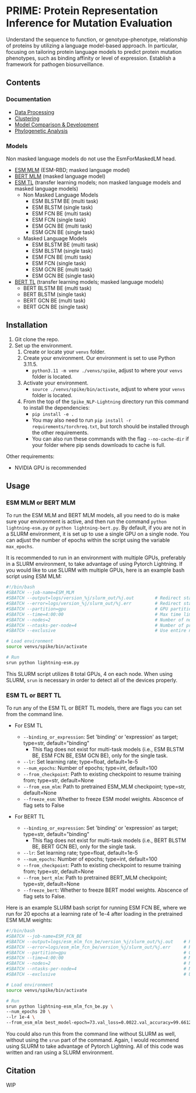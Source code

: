 # PRIME: **P**rotein **R**epresentation **I**nference for **M**utation **E**valuation
Understand the sequence to function, or genotype-phenotype, relationship of proteins by utilizing a language model-based approach. In particular, focusing on tailoring protein language models to predict protein mutation phenotypes, such as binding affinity or level of expression. Establish a framework for pathogen biosurveillance.

## Contents
### Documentation
- [Data Processing](https://github.com/kae-gi/Spike_NLP-Lightning/tree/main/notebooks/data_processing)
- [Clustering](https://github.com/kae-gi/Spike_NLP-Lightning/tree/main/notebooks/clustering)
- [Model Comparison & Development](https://github.com/kae-gi/Spike_NLP-Lightning/tree/main/notebooks/models)
- [Phylogenetic Analysis](https://github.com/kae-gi/Spike_NLP-Lightning/tree/main/notebooks/phylogenetic_analysis)

### Models
Non masked language models do not use the EsmForMaskedLM head.
- [ESM MLM](https://github.com/kae-gi/Spike_NLP-Lightning/tree/main/src/pnlp/ESM_MLM) (ESM-RBD; masked language model)
- [BERT MLM](https://github.com/kae-gi/Spike_NLP-Lightning/tree/main/src/pnlp/BERT_MLM) (masked language model)
- [ESM TL](https://github.com/kae-gi/Spike_NLP-Lightning/tree/main/src/pnlp/ESM_TL) (transfer learning models; non masked language models and masked language models)
    - Non Masked Language Models
        - ESM BLSTM BE (multi task)
        - ESM BLSTM (single task)
        - ESM FCN BE (multi task)
        - ESM FCN (single task)
        - ESM GCN BE (multi task)
        - ESM GCN BE (single task)
    - Masked Language Models
        - ESM BLSTM BE (multi task)
        - ESM BLSTM (single task)
        - ESM FCN BE (multi task)
        - ESM FCN (single task)
        - ESM GCN BE (multi task)
        - ESM GCN BE (single task)
- [BERT TL](https://github.com/kae-gi/Spike_NLP-Lightning/tree/main/src/pnlp/BERT_TL) (transfer learning models; masked language models)
    - BERT BLSTM BE (multi task)
    - BERT BLSTM (single task)
    - BERT GCN BE (multi task)
    - BERT GCN BE (single task)

## Installation
1) Git clone the repo.
2) Set up the environment.
    1) Create or locate your `venvs` folder.
    2) Create your environment. Our environment is set to use Python 3.11.5.
        - `python3.11 -m venv ./venvs/spike`, adjust to where your `venvs` folder is located.
    3) Activate your environment.
        - `source ./venvs/spike/bin/activate`, adjust to where your `venvs` folder is located.
    4) From the top of the `Spike_NLP-Lightning` directory run this command to install the dependencies: 
        - `pip install -e .`
        - You may also need to run `pip install -r requirements/torchreq.txt`, but torch should be installed through the other requirements.
        - You can also run these commands with the flag `--no-cache-dir` if your folder where pip sends downloads to cache is full.

Other requirements:
- NVIDIA GPU is recommended

## Usage
### ESM MLM or BERT MLM
To run the ESM MLM and BERT MLM models, all you need to do is make sure your environment is active, and then run the command `python lightning-esm.py` or `python lightning-bert.py`. By default, if you are not in a SLURM environment, it is set up to use a single GPU on a single node. You can adjust the number of epochs within the script using the variable `max_epochs`.

It is recommended to run in an environment with multiple GPUs, preferably in a SLURM environment, to take advantage of using Pytorch Lightning. If you would like to use SLURM with multiple GPUs, here is an example bash script using ESM MLM:
```bash
#!/bin/bash
#SBATCH --job-name=ESM_MLM
#SBATCH --output=logs/version_%j/slurm_out/%j.out	     # Redirect standard out to slurm_outs
#SBATCH --error=logs/version_%j/slurm_out/%j.err	     # Redirect standard err to slurm_outs
#SBATCH --partition=gpu                                  # GPU partition
#SBATCH --time=4:00:00                                   # Max time limit
#SBATCH --nodes=2                                        # Number of nodes
#SBATCH --ntasks-per-node=4                              # Number of processes per node (match GPU count)
#SBATCH --exclusive                                      # Use entire node exclusively

# Load environment
source venvs/spike/bin/activate

# Run
srun python lightning-esm.py
```
This SLURM script utilizes 8 total GPUs, 4 on each node. When using SLURM, `srun` is necessary in order to detect all of the devices properly.

### ESM TL or BERT TL
To run any of the ESM TL or BERT TL models, there are flags you can set from the command line.
- For ESM TL
    - `--binding_or_expression`: Set 'binding' or 'expression' as target; type=str, default="binding"
        - This flag does not exist for multi-task models (i.e., ESM BLSTM BE, ESM FCN BE, ESM GCN BE), only for the single task.
    - `--lr`: Set learning rate; type=float, default=1e-5
    - `--num_epochs`: Number of epochs; type=int, default=100
    - `--from_checkpoint`: Path to existing checkpoint to resume training from; type=str, default=None
    - `--from_esm_mlm`: Path to pretrained ESM_MLM checkpoint; type=str, default=None
    - `--freeze_esm`: Whether to freeze ESM model weights. Abscence of flag sets to False

- For BERT TL
    - `--binding_or_expression`: Set 'binding' or 'expression' as target; type=str, default="binding"
        - This flag does not exist for multi-task models (i.e., BERT BLSTM BE, BERT GCN BE), only for the single task.
    - `--lr`: Set learning rate; type=float, default=1e-5
    - `--num_epochs`: Number of epochs; type=int, default=100
    - `--from_checkpoint`: Path to existing checkpoint to resume training from; type=str, default=None
    - `--from_bert_mlm`: Path to pretrained BERT_MLM checkpoint; type=str, default=None
    - `--freeze_bert`: Whether to freeze BERT model weights. Abscence of flag sets to False.

Here is an example SLURM bash script for running ESM FCN BE, where we run for 20 epochs at a learning rate of 1e-4 after loading in the pretrained ESM MLM weights:
```bash
#!/bin/bash
#SBATCH --job-name=ESM_FCN_BE
#SBATCH --output=logs/esm_mlm_fcn_be/version_%j/slurm_out/%j.out    # Redirect standard out to slurm_outs
#SBATCH --error=logs/esm_mlm_fcn_be/version_%j/slurm_out/%j.err     # Redirect standard err to slurm_outs
#SBATCH --partition=gpu                                             # GPU partition
#SBATCH --time=4:00:00                                              # Max time limit
#SBATCH --nodes=2                                                   # Number of nodes
#SBATCH --ntasks-per-node=4                                         # Number of processes per node (match GPU count)
#SBATCH --exclusive                                                 # Use entire node exclusively

# Load environment
source venvs/spike/bin/activate

# Run
srun python lightning-esm_mlm_fcn_be.py \
--num_epochs 20 \
--lr 1e-4 \
--from_esm_mlm best_model-epoch=73.val_loss=0.0022.val_accuracy=99.6612.ckpt
```
You could also run this from the command line without SLURM as well, without using the `srun` part of the command. Again, I would recommend using SLURM to take advantage of Pytorch Lightning. All of this code was written and ran using a SLURM environment.

## Citation
WIP
